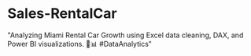 # Sales-RentalCar
"Analyzing Miami Rental Car Growth using Excel data cleaning, DAX, and Power BI visualizations. 🚗📊 #DataAnalytics"
